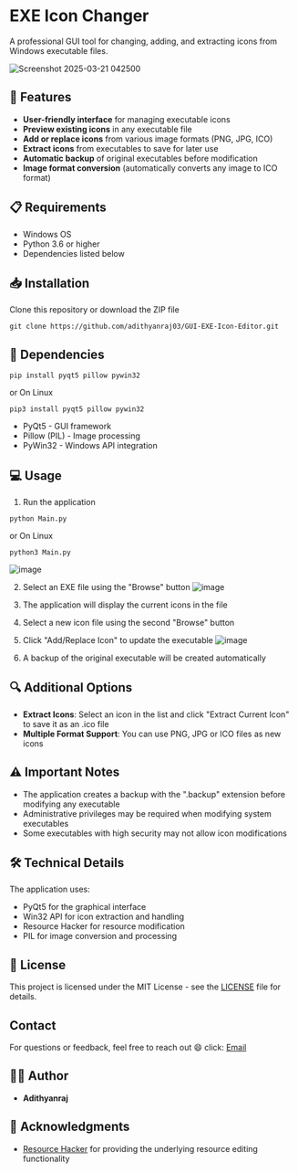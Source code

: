 # EXE Icon Changer

A professional GUI tool for changing, adding, and extracting icons from Windows executable files.

![Screenshot 2025-03-21 042500](https://github.com/user-attachments/assets/f075fd8b-d3b7-44e7-b0b2-7ca9a1962e25)


## 🚀 Features

- **User-friendly interface** for managing executable icons
- **Preview existing icons** in any executable file
- **Add or replace icons** from various image formats (PNG, JPG, ICO)
- **Extract icons** from executables to save for later use
- **Automatic backup** of original executables before modification
- **Image format conversion** (automatically converts any image to ICO format)

## 📋 Requirements

- Windows OS
- Python 3.6 or higher
- Dependencies listed below

## 📥 Installation

Clone this repository or download the ZIP file
```
git clone https://github.com/adithyanraj03/GUI-EXE-Icon-Editor.git
```

## 🔧 Dependencies

```
pip install pyqt5 pillow pywin32
```
or On Linux
```
pip3 install pyqt5 pillow pywin32
```

- PyQt5 - GUI framework
- Pillow (PIL) - Image processing
- PyWin32 - Windows API integration

## 💻 Usage

1. Run the application
```
python Main.py
```
or On Linux

```
python3 Main.py
```
![image](https://github.com/user-attachments/assets/6b14b971-be31-43dd-a096-900c8b7238e5)

2. Select an EXE file using the "Browse" button
![image](https://github.com/user-attachments/assets/21edaddb-2268-4a38-ab3c-8655b3c36c61)

3. The application will display the current icons in the file
4. Select a new icon file using the second "Browse" button
5. Click "Add/Replace Icon" to update the executable
![image](https://github.com/user-attachments/assets/c5284122-ac37-4ecb-ad92-57c34a9fca2d)

6. A backup of the original executable will be created automatically

## 🔍 Additional Options

- **Extract Icons**: Select an icon in the list and click "Extract Current Icon" to save it as an .ico file
- **Multiple Format Support**: You can use PNG, JPG or ICO files as new icons

## ⚠️ Important Notes

- The application creates a backup with the ".backup" extension before modifying any executable
- Administrative privileges may be required when modifying system executables
- Some executables with high security may not allow icon modifications

## 🛠️ Technical Details

The application uses:
- PyQt5 for the graphical interface
- Win32 API for icon extraction and handling
- Resource Hacker for resource modification
- PIL for image conversion and processing

## 📜 License

This project is licensed under the MIT License - see the [LICENSE](https://github.com/adithyanraj03/GUI-EXE-Icon-Editor/blob/main/LICENSE) file for details.


## Contact

For questions or feedback, feel free to reach out 😄 click: [Email](https://mail.google.com/mail/?view=cm&fs=1&to=adithyanraj03@gmail.com&su=EXE%20Icon%20Changer&body=Hello%20Developer%20Adithya,%0A%0AI%20came%20across%20your%20Git%20repository%20for%20the%20EXE%20Icon%20Changer%20and%20wanted%20to%20reach%20out.%0A%0AI'm%20interested%20in%20discussing%20some%20ideas.%0A%0ABest,%0A[Your%20Name]
)

## 👨‍💻 Author

- **Adithyanraj**

## 🙏 Acknowledgments

- [Resource Hacker](http://www.angusj.com/resourcehacker/) for providing the underlying resource editing functionality

